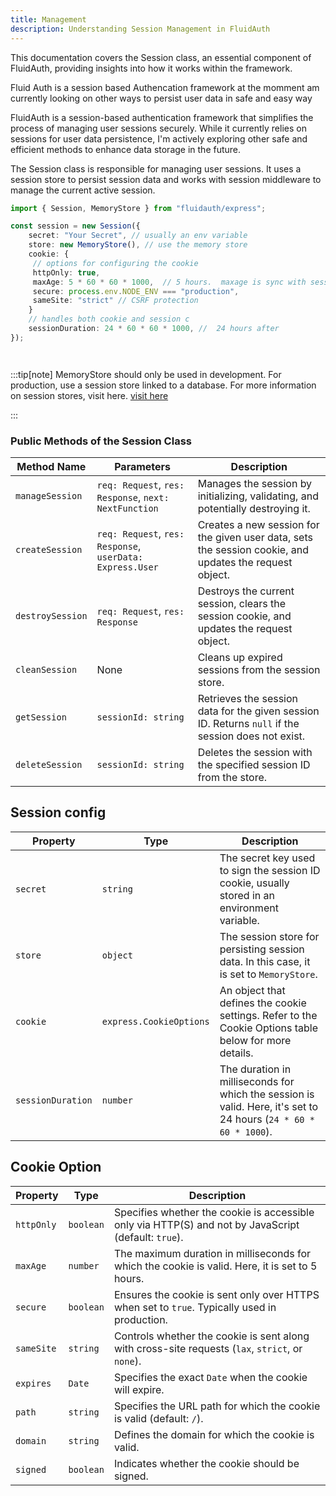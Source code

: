 ```yaml
---
title: Management
description: Understanding Session Management in FluidAuth
---
```


This documentation covers the Session class, an essential component of FluidAuth, providing insights into how it works within the framework.


Fluid Auth is a session based Authencation framework at the momment am currently looking on other ways to persist user data in safe and easy way


FluidAuth is a session-based authentication framework that simplifies the process of managing user sessions securely. While it currently relies on sessions for user data persistence, I'm actively exploring other safe and efficient methods to enhance data storage in the future.


The Session class is responsible for managing user sessions. It uses a session store to persist session data and works with session middleware to manage the current active session.


```ts
import { Session, MemoryStore } from "fluidauth/express";

const session = new Session({
    secret: "Your Secret", // usually an env variable
    store: new MemoryStore(), // use the memory store
    cookie: {
     // options for configuring the cookie
     httpOnly: true, 
     maxAge: 5 * 60 * 60 * 1000,  // 5 hours.  maxage is sync with sessionDuration no set maxage 
     secure: process.env.NODE_ENV === "production",
     sameSite: "strict" // CSRF protection
    }
    // handles both cookie and session c
    sessionDuration: 24 * 60 * 60 * 1000, //  24 hours after
});




```
:::tip[note]
MemoryStore should only be used in development. For production, use a session store linked to a database. For more information on session stores, visit here. [visit here](/session/session-store)

:::
### Public Methods of the Session Class

| Method Name        | Parameters                               | Description                                                                                             |
|--------------------|------------------------------------------|---------------------------------------------------------------------------------------------------------|
| `manageSession`    | `req: Request`, `res: Response`, `next: NextFunction` | Manages the session by initializing, validating, and potentially destroying it.                        |
| `createSession`    | `req: Request`, `res: Response`, `userData: Express.User` | Creates a new session for the given user data, sets the session cookie, and updates the request object.  |
| `destroySession`   | `req: Request`, `res: Response`          | Destroys the current session, clears the session cookie, and updates the request object.                 |
| `cleanSession`     | None                                     | Cleans up expired sessions from the session store.                                                      |
| `getSession`       | `sessionId: string`                      | Retrieves the session data for the given session ID. Returns `null` if the session does not exist.       |
| `deleteSession`    | `sessionId: string`                      | Deletes the session with the specified session ID from the store.                                       |


## Session config
| Property          | Type                   | Description                                                                                                       |
|-------------------|------------------------|-------------------------------------------------------------------------------------------------------------------|
| `secret`          | `string`               | The secret key used to sign the session ID cookie, usually stored in an environment variable.                     |
| `store`           | `object`               | The session store for persisting session data. In this case, it is set to `MemoryStore`.                          |
| `cookie`          | `express.CookieOptions` | An object that defines the cookie settings. Refer to the Cookie Options table below for more details.             |
| `sessionDuration` | `number`               | The duration in milliseconds for which the session is valid. Here, it's set to 24 hours (`24 * 60 * 60 * 1000`).  |


## Cookie Option

| Property       | Type      | Description                                                                                 |
|----------------|-----------|---------------------------------------------------------------------------------------------|
| `httpOnly`     | `boolean` | Specifies whether the cookie is accessible only via HTTP(S) and not by JavaScript (default: `true`). |
| `maxAge`       | `number`  | The maximum duration in milliseconds for which the cookie is valid. Here, it is set to 5 hours.  |
| `secure`       | `boolean` | Ensures the cookie is sent only over HTTPS when set to `true`. Typically used in production.  |
| `sameSite`     | `string`  | Controls whether the cookie is sent along with cross-site requests (`lax`, `strict`, or `none`). |
| `expires`      | `Date`    | Specifies the exact `Date` when the cookie will expire.                                        |
| `path`         | `string`  | Specifies the URL path for which the cookie is valid (default: `/`).                           |
| `domain`       | `string`  | Defines the domain for which the cookie is valid.                                             |
| `signed`       | `boolean` | Indicates whether the cookie should be signed.                                                 |
